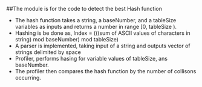 ##The module is for the code to detect the best Hash function
* The hash function takes a string, a baseNumber, and a tableSize variables as inputs and returns a number in range [0, tableSize ). 
* Hashing is be done as, Index = (((sum of ASCII values of characters in string) mod baseNumber) mod tableSize)
* A parser is implemented, taking input of a string and outputs vector of strings delimited by space
* Profiler, performs hasing for variable values of tableSize, ans baseNumber.
* The profiler then compares the hash function by the number of collisons occurring.
